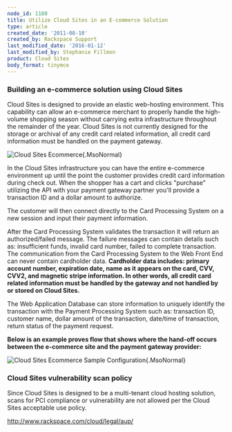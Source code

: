 ```yaml
---
node_id: 1180
title: Utilize Cloud Sites in an E-commerce Solution
type: article
created_date: '2011-08-10'
created_by: Rackspace Support
last_modified_date: '2016-01-12'
last_modified_by: Stephanie Fillmon
product: Cloud Sites
body_format: tinymce
---
```


### Building an e-commerce solution using Cloud Sites

Cloud Sites is designed to provide an elastic web-hosting environment.
This capability can allow an e-commerce merchant to properly handle the
high-volume shopping season without carrying extra infrastructure
throughout the remainder of the year.  Cloud Sites is not currently
designed for the storage or archival of any credit card related
information, all credit card information must be handled on the payment
gateway.

![Cloud Sites
Ecommerce](http://c691243.r43.cf2.rackcdn.com/sitesecommerce.png){.MsoNormal}

In the Cloud Sites infrastructure you can have the entire e-commerce
environment up until the point the customer provides credit card
information during check out.  When the shopper has a cart and clicks
"purchase" utilizing the API with your payment gateway partner you'll
provide a transaction ID and a dollar amount to authorize.

The customer will then connect directly to the Card Processing System on
a new session and input their payment information.

After the Card Processing System validates the transaction it will
return an authorized/failed message.  The failure messages can contain
details such as:  insufficient funds, invalid card number, failed to
complete transaction.  The communication from the Card Processing System
to the Web Front End can never contain cardholder data.  **Cardholder
data includes: primary account number, expiration date, name as it
appears on the card, CVV, CVV2, and magnetic stripe information.  In
other words, all credit card related information must be handled by the
gateway and not handled by or stored on Cloud Sites.**

The Web Application Database can store information to uniquely identify
the transaction with the Payment Processing System such as:  transaction
ID, customer name, dollar amount of the transaction, date/time of
transaction, return status of the payment request.

**Below is an example proves flow that shows where the hand-off occurs
between the e-commerce site and the payment gateway provider:**

![Cloud Sites Ecommerce Sample
Configuration](http://c691243.r43.cf2.rackcdn.com/sampleconfig.png){.MsoNormal}

### Cloud Sites vulnerability scan policy

Since Cloud Sites is designed to be a multi-tenant cloud hosting
solution, scans for PCI compliance or vulnerability are not allowed per
the Cloud Sites acceptable use policy.

<http://www.rackspace.com/cloud/legal/aup/>

